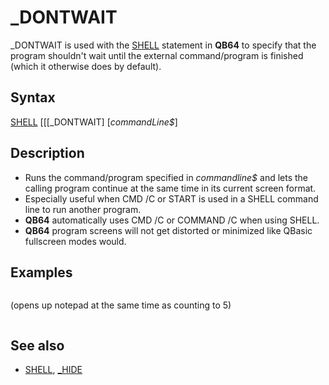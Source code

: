 # _DONTWAIT

_DONTWAIT is used with the [SHELL](SHELL.md) statement in **QB64** to specify that the program shouldn't wait until the external command/program is finished (which it otherwise does by default).

  

## Syntax

[SHELL](SHELL.md) [[[_DONTWAIT] [*commandLine$*]
  

## Description

* Runs the command/program specified in *commandline$* and lets the calling program continue at the same time in its current screen format.
* Especially useful when CMD /C or START is used in a SHELL command line to run another program.
* **QB64** automatically uses CMD /C or COMMAND /C when using SHELL.
* **QB64** program screens will not get distorted or minimized like QBasic fullscreen modes would.

  

## Examples

``` [SHELL](SHELL.md) _DONTWAIT "notepad " + filename$  [FOR](FOR.md) x = 1 [TO](TO.md) 5     [_LIMIT](_LIMIT.md) 1     [PRINT](PRINT.md) x [NEXT](NEXT.md)  
```

(opens up notepad at the same time as counting to 5)

```  1  2  3  4  5  
```

  

## See also

* [SHELL](SHELL.md), [_HIDE](_HIDE.md)

  
